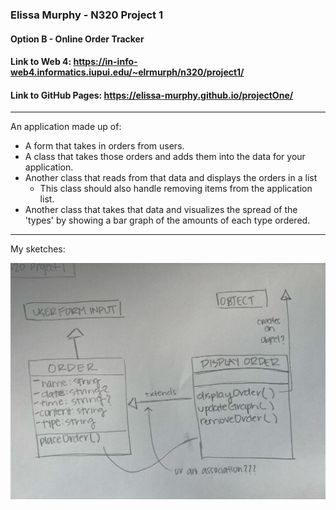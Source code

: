 ### Elissa Murphy - N320 Project 1

#### Option B - Online Order Tracker


#### Link to Web 4: https://in-info-web4.informatics.iupui.edu/~elrmurph/n320/project1/
#### Link to GitHub Pages: https://elissa-murphy.github.io/projectOne/

---

An application made up of:

- A form that takes in orders from users.
- A class that takes those orders and adds them into the data for your application.
- Another class that reads from that data and displays the orders in a list
  - This class should also handle removing items from the application list.
- Another class that takes that data and visualizes the spread of the 'types' by showing a bar graph of the amounts of each type ordered.

---

My sketches:

![alt text](assets/sketch.jpg)
